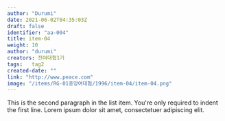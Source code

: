 ```yaml
---
author: "Durumi"
date: 2021-06-02T04:35:03Z
draft: false
identifier: "aa-004"
title: item-04
weight: 10
author: "durumi"
creators: 전여대협1기
tags:	tag2
created-date: ""
link: "http://www.peace.com"
image: "/items/RG-01중앙여대협/1996/item-04/item-04.png"
---
```


This is the second paragraph in the list item. You're
only required to indent the first line. Lorem ipsum dolor
sit amet, consectetuer adipiscing elit.